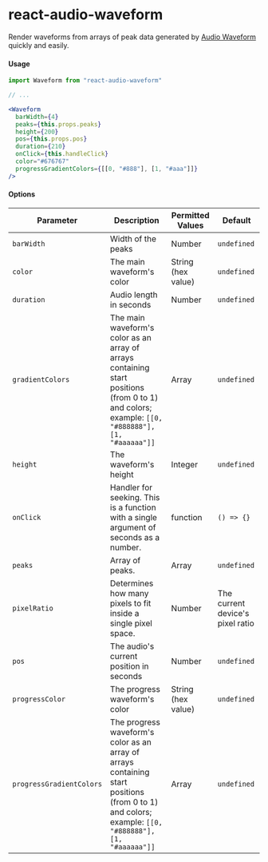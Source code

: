 # react-audio-waveform
Render waveforms from arrays of peak data generated by [Audio Waveform](https://github.com/bbc/audiowaveform) quickly and easily.

#### Usage

```jsx
import Waveform from "react-audio-waveform"

// ...

<Waveform
  barWidth={4}
  peaks={this.props.peaks}
  height={200}
  pos={this.props.pos}
  duration={210}
  onClick={this.handleClick}
  color="#676767"
  progressGradientColors={[[0, "#888"], [1, "#aaa"]]}
/>
```
  
#### Options

|      Parameter     |      Description    |  Permitted Values  |       Default      |
| ------------------ | ------------------- | ------------------ | ------------------ |
| `barWidth`  | Width of the peaks | Number | `undefined` |
| `color`  | The main waveform's color | String (hex value) | `undefined` |
| `duration` | Audio length in seconds | Number |  `undefined` |
| `gradientColors`  | The main waveform's color as an array of arrays containing start positions (from 0 to 1) and colors; example: `[[0, "#888888"], [1, "#aaaaaa"]]` | Array | `undefined` |
| `height` | The waveform's height | Integer | `undefined` |
| `onClick` | Handler for seeking. This is a function with a single argument of seconds as a number. | function | `() => {}` |
| `peaks` | Array of peaks. | Array | `undefined` |
| `pixelRatio` | Determines how many pixels to fit inside a single pixel space. | Number | The current device's pixel ratio |
| `pos` | The audio's current position in seconds | Number | `undefined` |
| `progressColor`  | The progress waveform's color | String (hex value) | `undefined` |
| `progressGradientColors`  | The progress waveform's color as an array of arrays containing start positions (from 0 to 1) and colors; example: `[[0, "#888888"], [1, "#aaaaaa"]]` | Array | `undefined` |
